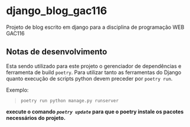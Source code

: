 # django_blog_gac116
Projeto de blog escrito em django para a disciplina de programação WEB GAC116

## Notas de desenvolvimento
Esta sendo utilizado para este projeto o gerenciador de dependências e ferramenta de build `poetry`. Para utilizar tanto as ferramentas do Django quanto execução de scripts python devem preceder por `poetry run`. 
 
Exemplo:
> `poetry run python manage.py runserver`

**execute o comando *`poetry update`* para que o poetry instale os pacotes necessários do projeto.**
